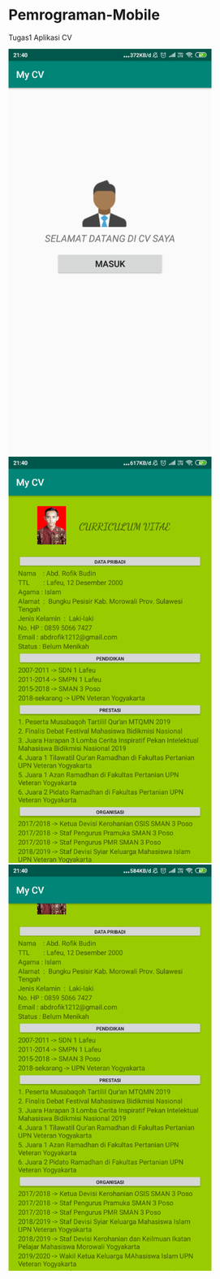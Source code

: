 # Pemrograman-Mobile

Tugas1 Aplikasi CV

<img src="Tampilan Awal.png" width="400" heigth="500">
<img src="CV.png" width="400" heigth="500">
<img src="Lanjutan CV.png" width="400" heigth="500">
